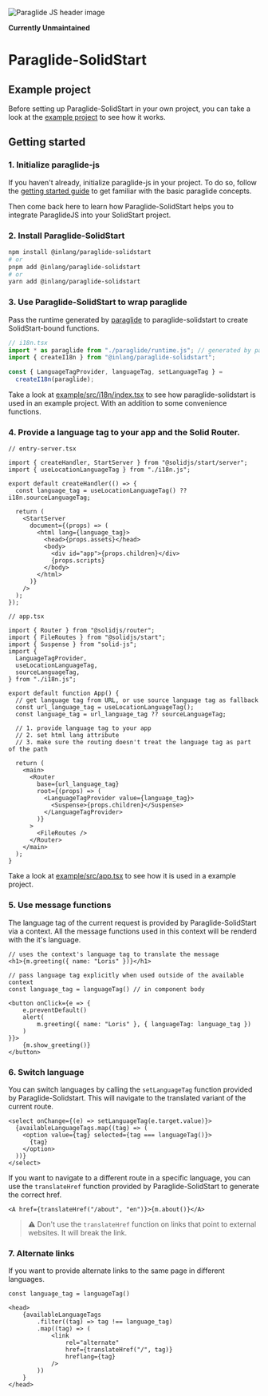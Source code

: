![Paraglide JS header image](https://cdn.jsdelivr.net/gh/opral/monorepo@latest/inlang/source-code/paraglide/paraglide-js/assets/og.png)

**Currently Unmaintained**

# Paraglide-SolidStart

## Example project

Before setting up Paraglide-SolidStart in your own project, you can take a look at the [example project](https://github.com/thetarnav/paraglide-solidstart-hackernews) to see how it works.

## Getting started

### 1. Initialize paraglide-js

If you haven't already, initialize paraglide-js in your project. To do so, follow the [getting started guide](https://github.com/opral/monorepo/tree/main/inlang/source-code/paraglide/paraglide-js#getting-started) to get familiar with the basic paraglide concepts.

Then come back here to learn how Paraglide-SolidStart helps you to integrate ParaglideJS into your SolidStart project.

### 2. Install Paraglide-SolidStart

```bash
npm install @inlang/paraglide-solidstart
# or
pnpm add @inlang/paraglide-solidstart
# or
yarn add @inlang/paraglide-solidstart
```

### 3. Use Paraglide-SolidStart to wrap paraglide

Pass the runtime generated by [paraglide](https://inlang.com/m/gerre34r) to paraglide-solidstart to create SolidStart-bound functions.

```ts
// i18n.tsx
import * as paraglide from "./paraglide/runtime.js"; // generated by paraglide
import { createI18n } from "@inlang/paraglide-solidstart";

const { LanguageTagProvider, languageTag, setLanguageTag } =
  createI18n(paraglide);
```

Take a look at [example/src/i18n/index.tsx](https://github.com/thetarnav/paraglide-solidstart-hackernews/blob/main/src/i18n/index.tsx) to see how paraglide-solidstart is used in an example project. With an addition to some convenience functions.

### 4. Provide a language tag to your app and the Solid Router.

```tsx
// entry-server.tsx

import { createHandler, StartServer } from "@solidjs/start/server";
import { useLocationLanguageTag } from "./i18n.js";

export default createHandler(() => {
  const language_tag = useLocationLanguageTag() ?? i18n.sourceLanguageTag;

  return (
    <StartServer
      document={(props) => (
        <html lang={language_tag}>
          <head>{props.assets}</head>
          <body>
            <div id="app">{props.children}</div>
            {props.scripts}
          </body>
        </html>
      )}
    />
  );
});

// app.tsx

import { Router } from "@solidjs/router";
import { FileRoutes } from "@solidjs/start";
import { Suspense } from "solid-js";
import {
  LanguageTagProvider,
  useLocationLanguageTag,
  sourceLanguageTag,
} from "./i18n.js";

export default function App() {
  // get language tag from URL, or use source language tag as fallback
  const url_language_tag = useLocationLanguageTag();
  const language_tag = url_language_tag ?? sourceLanguageTag;

  // 1. provide language tag to your app
  // 2. set html lang attribute
  // 3. make sure the routing doesn't treat the language tag as part of the path

  return (
    <main>
      <Router
        base={url_language_tag}
        root={(props) => (
          <LanguageTagProvider value={language_tag}>
            <Suspense>{props.children}</Suspense>
          </LanguageTagProvider>
        )}
      >
        <FileRoutes />
      </Router>
    </main>
  );
}
```

Take a look at [example/src/app.tsx](https://github.com/thetarnav/paraglide-solidstart-hackernews/blob/main/src/app.tsx) to see how it is used in a example project.

### 5. Use message functions

The language tag of the current request is provided by Paraglide-SolidStart via a context. All the message functions used in this context will be renderd with the it's language.

```tsx
// uses the context's language tag to translate the message
<h1>{m.greeting({ name: "Loris" })}</h1>

// pass language tag explicitly when used outside of the available context
const language_tag = languageTag() // in component body

<button onClick={e => {
	e.preventDefault()
	alert(
		m.greeting({ name: "Loris" }, { languageTag: language_tag })
	)
}}>
	{m.show_greeting()}
</button>
```

### 6. Switch language

You can switch languages by calling the `setLanguageTag` function provided by Paraglide-Solidstart. This will navigate to the translated variant of the current route.

```tsx
<select onChange={(e) => setLanguageTag(e.target.value)}>
  {availableLanguageTags.map((tag) => (
    <option value={tag} selected={tag === languageTag()}>
      {tag}
    </option>
  ))}
</select>
```

If you want to navigate to a different route in a specific language, you can use the `translateHref` function provided by Paraglide-SolidStart to generate the correct href.

```tsx
<A href={translateHref("/about", "en")}>{m.about()}</A>
```

> ⚠️ Don't use the `translateHref` function on links that point to external websites. It will break the link.

### 7. Alternate links

If you want to provide alternate links to the same page in different languages.

```tsx
const language_tag = languageTag()

<head>
	{availableLanguageTags
		.filter((tag) => tag !== language_tag)
		.map((tag) => (
			<link
				rel="alternate"
				href={translateHref("/", tag)}
				hreflang={tag}
			/>
		))
	}
</head>
```
